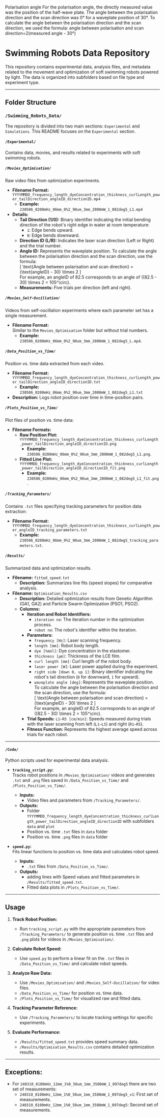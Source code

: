 Polarisation angle
For the polarisation angle, the directly measured value was the position of the half-wave plate. The angle between the polarisation direction and the scan direction was 0° for a waveplate position of 30°. To calculate the angle between the polarisation direction and the scan direction, we used the formula:
angle between polarisation and scan direction=2(measured angle - 30°)






# Swimming Robots Data Repository

This repository contains experimental data, analysis files, and metadata related to the movement and optimization of soft swimming robots powered by light. The data is organized into subfolders based on file type and experiment type.

---

## Folder Structure

### `/Swimming_Robots_Data/`
The repository is divided into two main sections: `Experimental` and `Simulations`. This README focuses on the `Experimental` section.

#### `/Experimental/`
Contains data, movies, and results related to experiments with soft swimming robots.

##### `/Movies_Optimisation/` 
Raw video files from optimization experiments.
- **Filename Format:** `YYYYMMDD_frequency_length_dyeConcentration_thickness_curlLength_power_tailDirection_angleID_directionID.mp4`
  - **Example:** `230506_0200mHz_06mm_0%2_90um_3mm_2000mW_1_082deg5_L1.mp4`
- **Details:**
  - **Tail Direction (1/0):** Binary identifier indicating the initial bending direction of the robot's right edge in water at room temperature:
    - `1`: Edge bends upward.
    - `0`: Edge bends downward.
  - **Direction ID (L/R):** Indicates the laser scan direction (Left or Right) and the trial number.  
  - **Angle ID:** Represents the waveplate position. To calculate the angle between the polarisation direction and the scan direction, use the formula:  
    \[
    \text{Angle between polarisation and scan direction} = (\text{angleID} - 30) \times 2
    \]  
    For example, an angleID of 82.5 corresponds to an angle of \((82.5 - 30) \times 2 = 105^\circ\).  
  - **Measurements:** Five trials per direction (left and right).

##### `/Movies_Self-Oscillation/`
Videos from self-oscillation experiments where each parameter set has a single measurement.
- **Filename Format:**  
  Similar to the `Movies_Optimisation` folder but without trial numbers.
  - **Example:** `230506_0200mHz_06mm_0%2_90um_3mm_2000mW_1_082deg5_L.mp4`.

##### `/Data_Position_vs_Time/`
Position vs. time data extracted from each video.
- **Filename Format:** `YYYYMMDD_frequency_length_dyeConcentration_thickness_curlLength_power_tailDirection_angleID_directionID.txt`
  - **Example:** `230506_0200mHz_06mm_0%2_90um_3mm_2000mW_1_082deg5_L1.txt`
- **Description:** Logs robot position over time in time-position pairs.

##### `/Plots_Position_vs_Time/`
Plot files of position vs. time data:
- **Filename Formats:**
  - **Raw Position Plot:** `YYYYMMDD_frequency_length_dyeConcentration_thickness_curlLength_power_tailDirection_angleID_directionID.png`
    - **Example:** `230506_0200mHz_06mm_0%2_90um_3mm_2000mW_1_082deg5_L1.png`.
  - **Fitted Line Plot:** `YYYYMMDD_frequency_length_dyeConcentration_thickness_curlLength_power_tailDirection_angleID_directionID_fit.png`
    - **Example:** `230506_0200mHz_06mm_0%2_90um_3mm_2000mW_1_082deg5_L1_fit.png`.

##### `/Tracking_Parameters/`
Contains `.txt` files specifying tracking parameters for position data extraction:
- **Filename Format:** `YYYYMMDD_frequency_length_dyeConcentration_thickness_curlLength_power_angleID_tracking_parameters.txt`
  - **Example:** `230506_0200mHz_06mm_0%2_90um_3mm_2000mW_1_082deg5_tracking_parameters.txt`.

##### `/Results/`  
Summarized data and optimization results.
- **Filename:** `fitted_speed.txt`  
  - **Description:** Summarizes line fits (speed slopes) for comparative analysis.  
- **Filename:** `Optimisation_Results.csv`  
  - **Description:** Detailed optimization results from Genetic Algorithm (GA1, GA2) and Particle Swarm Optimization (PSO1, PSO2).
  - **Columns:**
    - **Iteration and Robot Identifiers:**
      - `iteration no`: The iteration number in the optimization process.  
      - `robot no`: The robot's identifier within the iteration.  
    - **Parameters:**
      - `frequency [Hz]`: Laser scanning frequency.  
      - `length [mm]`: Robot body length.  
      - `dye [%mol]`: Dye concentration in the elastomer.  
      - `thickness [µm]`: Thickness of the LCE film.  
      - `curl length [mm]`: Curl length of the robot body.  
      - `laser power [W]`: Laser power applied during the experiment.  
      - `right side [down 0, up 1]`: Binary identifier indicating the robot's tail direction (`0` for downward, `1` for upward).  
      - `waveplate angle [deg]`: Represents the waveplate position. To calculate the angle between the polarisation direction and the scan direction, use the formula:  
    	\[
    	\text{Angle between polarisation and scan direction} = (\text{angleID} - 30) \times 2
    	\]  
    	For example, an angleID of 82.5 corresponds to an angle of \((82.5 - 30) \times 2 = 105^\circ\).  
    - **Trial Speeds:** `L1–R5 [cm/min]`: Speeds measured during trials with the laser scanning from left (`L1–L5`) and right (`R1–R5`).  
    - **Fitness Function:** Represents the highest average speed across trials for each robot.  

---

#### `/Code/`
Python scripts used for experimental data analysis.

- **`tracking_script.py`:**  
  Tracks robot positions in `/Movies_Optimisation/` videos and generates `.txt` and `.png` files saved in `/Data_Position_vs_Time/` and `/Plots_Position_vs_Time/`.
  - **Inputs:**  
    - Video files and parameters from `/Tracking_Parameters/`.
  - **Outputs:**  
    - Folder `YYYYMMDD_frequency_length_dyeConcentration_thickness_curlLength_power_tailDirection_angleID_directionID` with subfolders `data` and `plot`
    - Position vs. time `.txt` files in `data` folder
    - Position vs. time `.png` files in `data` folder

- **`speed.py`:**  
  Fits linear functions to position vs. time data and calculates robot speed.
  - **Inputs:**  
    - `.txt` files from `/Data_Position_vs_Time/`.
  - **Outputs:**  
    - adding lines with Speed values and fitted parameters in `/Results/fitted_speed.txt`.
    - Fitted data plots in `/Plots_Position_vs_Time/`.

---

## Usage

1. **Track Robot Position:**
   - Run `tracking_script.py` with the appropriate parameters from `/Tracking_Parameters/` to generate position vs. time `.txt` files and `.png` plots for videos in `/Movies_Optimisation/`.

2. **Calculate Robot Speed:**
   - Use `speed.py` to perform a linear fit on the `.txt` files in `/Data_Position_vs_Time/` and calculate robot speeds.

3. **Analyze Raw Data:**
   - Use `/Movies_Optimisation/` and `/Movies_Self-Oscillation/` for video files.
   - `/Data_Position_vs_Time/` for position vs. time data.
   - `/Plots_Position_vs_Time/` for visualized raw and fitted data.

4. **Tracking Parameter Reference:**
   - Use `/Tracking_Parameters/` to locate tracking settings for specific experiments.

5. **Evaluate Performance:**
   - `/Results/fitted_speed.txt` provides speed summary data.
   - `/Results/Optimisation_Results.csv` contains detailed optimization results.

---

## Exceptions:
- For `240310_0100mHz_12mm_1%0_50um_1mm_3500mW_1_097deg5` there are two set of measurements:
  - `240310_0100mHz_12mm_1%0_50um_1mm_3500mW_1_097deg5_v1`: First set of measurements.
  - `240310_0100mHz_12mm_1%0_50um_1mm_3500mW_1_097deg5`: Second set of measurements.